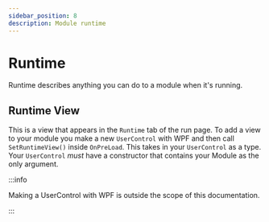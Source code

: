 ```yaml
---
sidebar_position: 8
description: Module runtime
---
```


# Runtime
Runtime describes anything you can do to a module when it's running.

## Runtime View
This is a view that appears in the `Runtime` tab of the run page.
To add a view to your module you make a new `UserControl` with WPF and then call `SetRuntimeView()` inside `OnPreLoad`. This takes in your `UserControl` as a type.
Your `UserControl` *must* have a constructor that contains your Module as the only argument.

:::info

Making a UserControl with WPF is outside the scope of this documentation.

:::